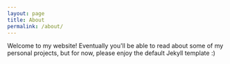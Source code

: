 ```yaml
---
layout: page
title: About
permalink: /about/
---
```


Welcome to my website! Eventually you'll be able to read about some of my personal projects, but for now, please enjoy the default Jekyll template :)

